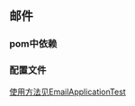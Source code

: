 ## 邮件

### pom中依赖
### 配置文件


[使用方法见EmailApplicationTest](src/test/java/me/zuhr/demo/email/EmailApplicationTest.java)
